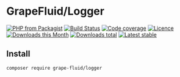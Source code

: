# GrapeFluid/Logger

[![PHP from Packagist](https://img.shields.io/packagist/php-v/grape-fluid/logger.svg?style=flat-square)](https://packagist.org/packages/grape-fluid/logger)
[![Build Status](https://img.shields.io/travis/grape-fluid/logger.svg?style=flat-square)](https://travis-ci.org/grape-fluid/logger)
[![Code coverage](https://img.shields.io/coveralls/grape-fluid/logger.svg?style=flat-square)](https://coveralls.io/r/grape-fluid/logger)
[![Licence](https://img.shields.io/packagist/l/grape-fluid/logger.svg?style=flat-square)](https://packagist.org/packages/grape-fluid/logger)
[![Downloads this Month](https://img.shields.io/packagist/dm/grape-fluid/logger.svg?style=flat-square)](https://packagist.org/packages/grape-fluid/logger)
[![Downloads total](https://img.shields.io/packagist/dt/grape-fluid/logger.svg?style=flat-square)](https://packagist.org/packages/grape-fluid/logger)
[![Latest stable](https://img.shields.io/packagist/v/grape-fluid/logger.svg?style=flat-square)](https://packagist.org/packages/grape-fluid/logger)


## Install

```
composer require grape-fluid/logger
```
